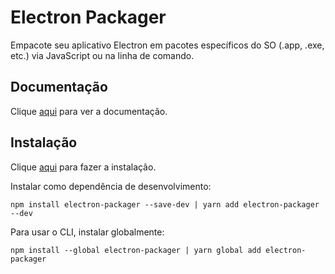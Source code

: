 # Electron Packager

Empacote seu aplicativo Electron em pacotes específicos do SO (.app, .exe, etc.) via JavaScript ou na linha de comando.

## Documentação

Clique [aqui](https://github.com/electron/electron-packager) para ver a documentação.

## Instalação

Clique [aqui](https://www.npmjs.com/package/electron-packager) para fazer a instalação.

Instalar como dependência de desenvolvimento:

```
npm install electron-packager --save-dev | yarn add electron-packager --dev
```

Para usar o CLI, instalar globalmente:

```
npm install --global electron-packager | yarn global add electron-packager
```